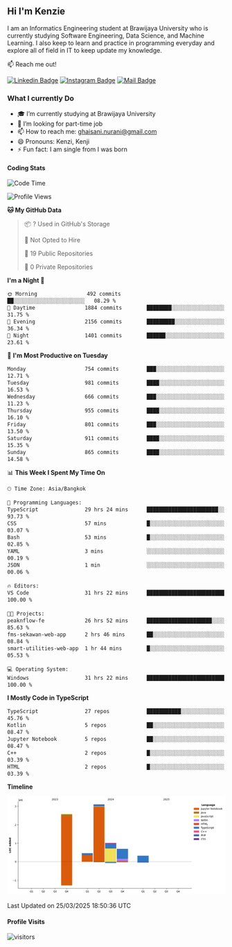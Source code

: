 ## Hi I'm Kenzie


I am an Informatics Engineering student at Brawijaya University who is currently studying Software Engineering, Data Science, and Machine Learning. I also keep to learn and practice in programming everyday and explore all of field in IT to keep update my knowledge.

:mailbox: Reach me out!

[![Linkedin Badge](https://img.shields.io/badge/-Kenzie_Taqiyassar-0e76a8?style=flat&labelColor=0e76a8&logo=linkedin&logoColor=white)](https://www.linkedin.com/in/kenzie-taqiyassar-37458b1aa/) 
[![Instagram Badge](https://img.shields.io/badge/-@__kenziehh_-e84393?style=flat&labelColor=e84393&logo=instagram&logoColor=white)](https://www.instagram.com/_kenziehh/) 
[![Mail Badge](https://img.shields.io/badge/-ghaisani.nurani-c0392b?style=flat&labelColor=c0392b&logo=gmail&logoColor=white)](mailto:ghaisani.nurani@gmail.com)

### What I currently Do

- 🎓 I’m currently studying at Brawijaya University
- 💼 I’m looking for part-time job
- 📫 How to reach me: ghaisani.nurani@gmail.com
- 😄 Pronouns: Kenzi, Kenji
- ⚡ Fun fact: I am single from I was born

#### Coding Stats
<!--START_SECTION:waka-->
![Code Time](http://img.shields.io/badge/Code%20Time-1%2C153%20hrs%2016%20mins-blue)

![Profile Views](http://img.shields.io/badge/Profile%20Views-0-blue)

**🐱 My GitHub Data** 

> 📦 ? Used in GitHub's Storage 
 > 
> 🚫 Not Opted to Hire
 > 
> 📜 19 Public Repositories 
 > 
> 🔑 0 Private Repositories 
 > 
**I'm a Night 🦉** 

```text
🌞 Morning                492 commits         ██░░░░░░░░░░░░░░░░░░░░░░░   08.29 % 
🌆 Daytime                1884 commits        ████████░░░░░░░░░░░░░░░░░   31.75 % 
🌃 Evening                2156 commits        █████████░░░░░░░░░░░░░░░░   36.34 % 
🌙 Night                  1401 commits        ██████░░░░░░░░░░░░░░░░░░░   23.61 % 
```
📅 **I'm Most Productive on Tuesday** 

```text
Monday                   754 commits         ███░░░░░░░░░░░░░░░░░░░░░░   12.71 % 
Tuesday                  981 commits         ████░░░░░░░░░░░░░░░░░░░░░   16.53 % 
Wednesday                666 commits         ███░░░░░░░░░░░░░░░░░░░░░░   11.23 % 
Thursday                 955 commits         ████░░░░░░░░░░░░░░░░░░░░░   16.10 % 
Friday                   801 commits         ███░░░░░░░░░░░░░░░░░░░░░░   13.50 % 
Saturday                 911 commits         ████░░░░░░░░░░░░░░░░░░░░░   15.35 % 
Sunday                   865 commits         ████░░░░░░░░░░░░░░░░░░░░░   14.58 % 
```


📊 **This Week I Spent My Time On** 

```text
🕑︎ Time Zone: Asia/Bangkok

💬 Programming Languages: 
TypeScript               29 hrs 24 mins      ███████████████████████░░   93.73 % 
CSS                      57 mins             █░░░░░░░░░░░░░░░░░░░░░░░░   03.07 % 
Bash                     53 mins             █░░░░░░░░░░░░░░░░░░░░░░░░   02.85 % 
YAML                     3 mins              ░░░░░░░░░░░░░░░░░░░░░░░░░   00.19 % 
JSON                     1 min               ░░░░░░░░░░░░░░░░░░░░░░░░░   00.06 % 

🔥 Editors: 
VS Code                  31 hrs 22 mins      █████████████████████████   100.00 % 

🐱‍💻 Projects: 
peaknflow-fe             26 hrs 52 mins      █████████████████████░░░░   85.63 % 
fms-sekawan-web-app      2 hrs 46 mins       ██░░░░░░░░░░░░░░░░░░░░░░░   08.84 % 
smart-utilities-web-app  1 hr 44 mins        █░░░░░░░░░░░░░░░░░░░░░░░░   05.53 % 

💻 Operating System: 
Windows                  31 hrs 22 mins      █████████████████████████   100.00 % 
```

**I Mostly Code in TypeScript** 

```text
TypeScript               27 repos            ███████████░░░░░░░░░░░░░░   45.76 % 
Kotlin                   5 repos             ██░░░░░░░░░░░░░░░░░░░░░░░   08.47 % 
Jupyter Notebook         5 repos             ██░░░░░░░░░░░░░░░░░░░░░░░   08.47 % 
C++                      2 repos             █░░░░░░░░░░░░░░░░░░░░░░░░   03.39 % 
HTML                     2 repos             █░░░░░░░░░░░░░░░░░░░░░░░░   03.39 % 
```



**Timeline**

![Lines of Code chart](https://raw.githubusercontent.com/kenziehh/kenziehh/master/assets/bar_graph.png)


 Last Updated on 25/03/2025 18:50:36 UTC
<!--END_SECTION:waka-->


#### Profile Visits

![visitors](https://visitor-badge.glitch.me/badge?page_id=kenziehh.kenziehh)





